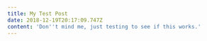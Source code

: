 ```yaml
---
title: My Test Post
date: 2018-12-19T20:17:09.747Z
content: 'Don''t mind me, just testing to see if this works.'
---
```


